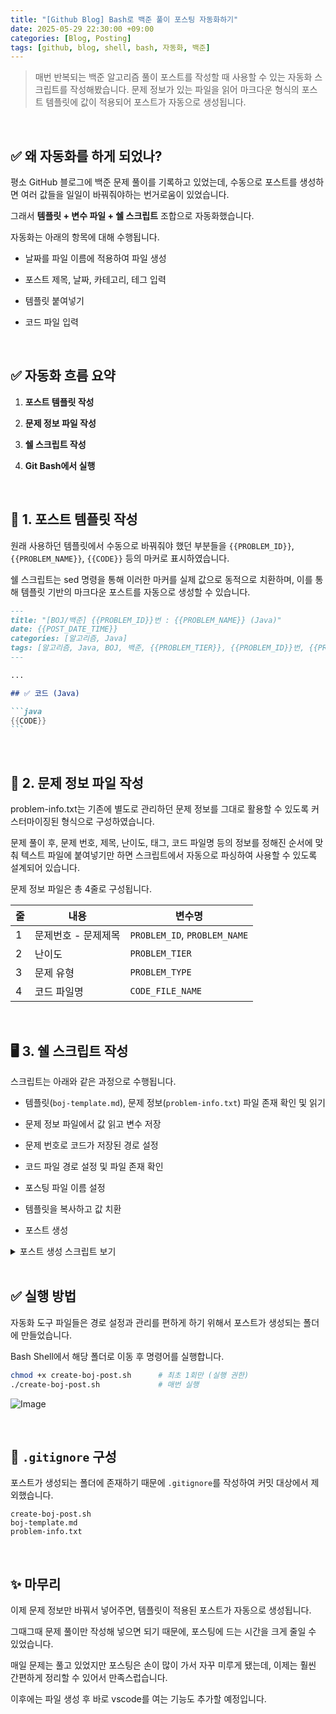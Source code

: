 ```yaml
---
title: "[Github Blog] Bash로 백준 풀이 포스팅 자동화하기"
date: 2025-05-29 22:30:00 +09:00
categories: [Blog, Posting]
tags: [github, blog, shell, bash, 자동화, 백준]
---
```


> 매번 반복되는 백준 알고리즘 풀이 포스트를 작성할 때 사용할 수 있는 자동화 스크립트를 작성해봤습니다. 문제 정보가 있는 파일을 읽어 마크다운 형식의 포스트 템플릿에 값이 적용되어 포스트가 자동으로 생성됩니다.

<br>

## ✅ 왜 자동화를 하게 되었나?

평소 GitHub 블로그에 백준 문제 풀이를 기록하고 있었는데, 수동으로 포스트를 생성하면 여러 값들을 일일이 바꿔줘야하는 번거로움이 있었습니다.

그래서 **템플릿 + 변수 파일 + 쉘 스크립트** 조합으로 자동화했습니다.

자동화는 아래의 항목에 대해 수행됩니다.

- 날짜를 파일 이름에 적용하여 파일 생성

- 포스트 제목, 날짜, 카테고리, 테그 입력

- 템플릿 붙여넣기

- 코드 파일 입력

<br>

## ✅ 자동화 흐름 요약

1. **포스트 템플릿 작성**

2. **문제 정보 파일 작성**

3. **쉘 스크립트 작성**

4. **Git Bash에서 실행**

<br>

## 🧱 1. 포스트 템플릿 작성

원래 사용하던 템플릿에서 수동으로 바꿔줘야 했던 부분들을 `{{PROBLEM_ID}}`, `{{PROBLEM_NAME}}`, `{{CODE}}` 등의 마커로 표시하였습니다.

쉘 스크립트는 sed 명령을 통해 이러한 마커를 실제 값으로 동적으로 치환하며, 이를 통해 템플릿 기반의 마크다운 포스트를 자동으로 생성할 수 있습니다.

````markdown
---
title: "[BOJ/백준] {{PROBLEM_ID}}번 : {{PROBLEM_NAME}} (Java)"
date: {{POST_DATE_TIME}}
categories: [알고리즘, Java]
tags: [알고리즘, Java, BOJ, 백준, {{PROBLEM_TIER}}, {{PROBLEM_ID}}번, {{PROBLEM_TYPE}}]
---

...

## ✅ 코드 (Java)

```java
{{CODE}}
```
````

<br>

## 🧾 2. 문제 정보 파일 작성

problem-info.txt는 기존에 별도로 관리하던 문제 정보를 그대로 활용할 수 있도록 커스터마이징된 형식으로 구성하였습니다.

문제 풀이 후, 문제 번호, 제목, 난이도, 태그, 코드 파일명 등의 정보를 정해진 순서에 맞춰 텍스트 파일에 붙여넣기만 하면 스크립트에서 자동으로 파싱하여 사용할 수 있도록 설계되어 있습니다.

문제 정보 파일은 총 4줄로 구성됩니다.

| 줄  | 내용                | 변수명                       |
| --- | ------------------- | ---------------------------- |
| 1   | 문제번호 - 문제제목 | `PROBLEM_ID`, `PROBLEM_NAME` |
| 2   | 난이도              | `PROBLEM_TIER`               |
| 3   | 문제 유형           | `PROBLEM_TYPE`               |
| 4   | 코드 파일명         | `CODE_FILE_NAME`             |

<br>

## 🖥 3. 쉘 스크립트 작성

스크립트는 아래와 같은 과정으로 수행됩니다.

- 템플릿(`boj-template.md`), 문제 정보(`problem-info.txt`) 파일 존재 확인 및 읽기

- 문제 정보 파일에서 값 읽고 변수 저장

- 문제 번호로 코드가 저장된 경로 설정

- 코드 파일 경로 설정 및 파일 존재 확인

- 포스팅 파일 이름 설정

- 템플릿을 복사하고 값 치환

- 포스트 생성

<details>
<summary>포스트 생성 스크립트 보기</summary>

```bash
#!/bin/bash

# 현재 스크립트가 위치한 디렉토리 절대 경로
SCRIPT_DIR="$(cd "$(dirname "$0")" && pwd)"

# 파일 경로 변수
POST_DIR="$SCRIPT_DIR"  # 결과 포스트 파일 저장 경로
POST_TEMPLATE="$SCRIPT_DIR/boj-template.md"
INFO_FILE="$SCRIPT_DIR/problem-info.txt"

# 변수 파일 존재 여부 확인
if [ ! -f "$INFO_FILE" ]; then
  echo "❌ 변수 파일이 존재하지 않습니다: $INFO_FILE"
  exit 1
fi

# 템플릿 파일 존재 및 읽기 확인
if [ ! -f "$POST_TEMPLATE" ]; then
  echo "❌ 템플릿 파일이 존재하지 않습니다: $POST_TEMPLATE"
  exit 1
fi

if [ ! -r "$POST_TEMPLATE" ]; then
  echo "❌ 템플릿 파일을 읽을 수 없습니다: $POST_TEMPLATE"
  exit 1
fi

# 변수 순서대로 읽기
{
  read -r PROBLEM_ID_NAME
  read -r PROBLEM_TIER
  read -r PROBLEM_TYPE
  read -r CODE_FILE_NAME
} < "$INFO_FILE"

# 문제 번호와 이름 분리 (구분자 " - ")
IFS=" - " read -r PROBLEM_ID PROBLEM_NAME <<< "$PROBLEM_ID_NAME"

# 양쪽 공백 제거
PROBLEM_ID=$(echo "$PROBLEM_ID" | xargs)
PROBLEM_NAME=$(echo "$PROBLEM_NAME" | xargs)
PROBLEM_TIER=$(echo "$PROBLEM_TIER" | xargs)
PROBLEM_TYPE=$(echo "$PROBLEM_TYPE" | xargs)
CODE_FILE_NAME=$(echo "$CODE_FILE_NAME" | xargs)

# 코드 파일 경로 설정
CODE_FOLDER_ID=$(( (PROBLEM_ID / 1000) * 1000 ))
CODE_FOLDER_NAME=$(printf "B%05d" "$CODE_FOLDER_ID")
CODE_PATH="/d/git_Algorithm/Algorithm/${CODE_FOLDER_NAME}/${CODE_FILE_NAME}.java"

# 코드 파일 확인
echo "📂 코드 경로: $CODE_PATH"
# 존재 + 읽기 확인
if [ -f "$CODE_PATH" ] && [ -r "$CODE_PATH" ]; then
  echo "✅ 코드 파일을 읽을 수 있습니다."
else
  echo "❌ 코드 파일이 없거나 읽을 수 없습니다."
  exit 1
fi

# 포스팅 날짜
POST_DATE_TIME=$(date "+%Y-%m-%d %H:%M:%S %:z")

# 포스팅 파일 이름
DATE_STR=$(date "+%Y-%m-%d")
LANGUAGE="java"
FILENAME="${DATE_STR}-boj-${PROBLEM_ID}-${LANGUAGE}.md"

# 템플릿 치환 및 코드 삽입
mkdir -p "$POST_DIR"
sed -e "s/{{POST_DATE_TIME}}/${POST_DATE_TIME}/" \
    -e "s/{{PROBLEM_ID}}/${PROBLEM_ID}/" \
    -e "s/{{PROBLEM_NAME}}/${PROBLEM_NAME}/" \
    -e "s/{{PROBLEM_TIER}}/${PROBLEM_TIER}/" \
    -e "s/{{PROBLEM_TYPE}}/${PROBLEM_TYPE}/" \
    -e "/{{CODE}}/{
        r ${CODE_PATH}
        d
    }" \
    "$POST_TEMPLATE" > "$POST_DIR/$FILENAME"

echo "✅ 블로그 포스트 생성 완료: $POST_DIR/$FILENAME"

```

</details>

<br>

## ✅ 실행 방법

자동화 도구 파일들은 경로 설정과 관리를 편하게 하기 위해서 포스트가 생성되는 폴더에 만들었습니다.

Bash Shell에서 해당 폴더로 이동 후 명령어를 실행합니다.

```bash
chmod +x create-boj-post.sh      # 최초 1회만 (실행 권한)
./create-boj-post.sh             # 매번 실행
```

![Image](https://github.com/user-attachments/assets/4b7a477b-86a8-4cf9-94cf-c849c3bdeec2)

<br>

## 📁 `.gitignore` 구성

포스트가 생성되는 폴더에 존재하기 때문에 `.gitignore`를 작성하여 커밋 대상에서 제외했습니다.

```gitignore
create-boj-post.sh
boj-template.md
problem-info.txt
```

<br>

## ✨ 마무리

이제 문제 정보만 바꿔서 넣어주면, 템플릿이 적용된 포스트가 자동으로 생성됩니다.

그때그때 문제 풀이만 작성해 넣으면 되기 때문에, 포스팅에 드는 시간을 크게 줄일 수 있었습니다.

매일 문제는 풀고 있었지만 포스팅은 손이 많이 가서 자꾸 미루게 됐는데, 이제는 훨씬 간편하게 정리할 수 있어서 만족스럽습니다.

이후에는 파일 생성 후 바로 vscode를 여는 기능도 추가할 예정입니다.

<br>
